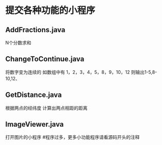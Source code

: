 # 提交各种功能的小程序
## AddFractions.java
   N个分数求和
## ChangeToContinue.java
   将数字变为连续的 如数组中有 1，2，3，4，5，8，9，10，12 则输出1-5,8-10,12、
## GetDistance.java
   根据两点的经纬度 计算出两点相距的距离
## ImageViewer.java
   打开图片的小程序
#程序过多，更多小功能程序请看源码开头的注释
 
